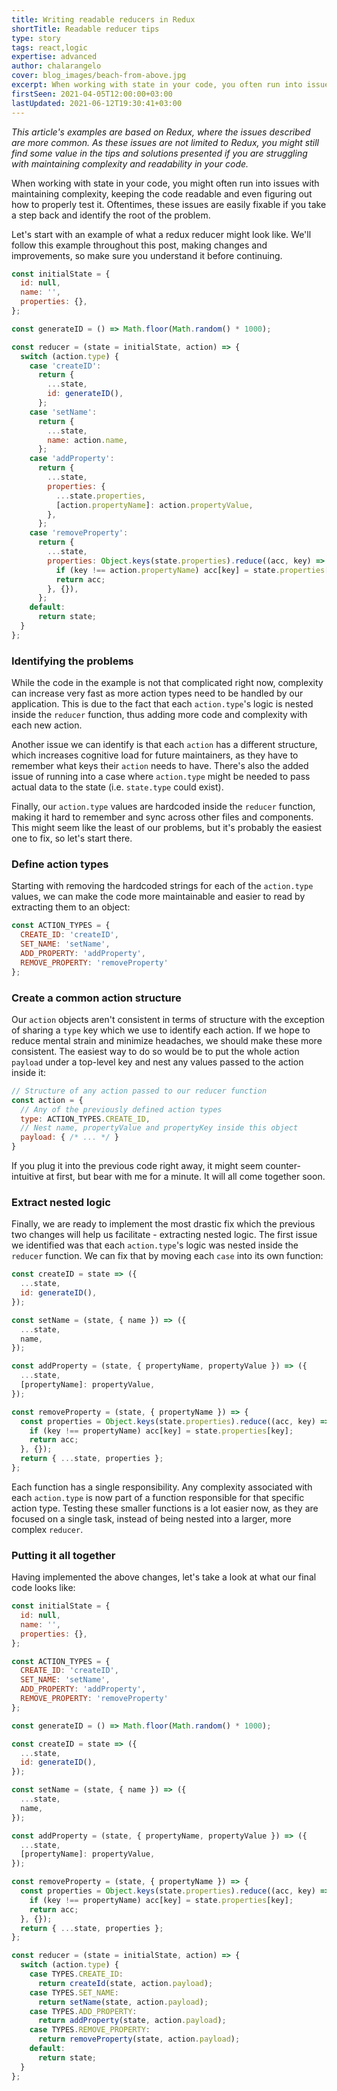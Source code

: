 ```yaml
---
title: Writing readable reducers in Redux
shortTitle: Readable reducer tips
type: story
tags: react,logic
expertise: advanced
author: chalarangelo
cover: blog_images/beach-from-above.jpg
excerpt: When working with state in your code, you often run into issues with maintaining complexity and readability. Oftentimes, these issues are easily fixable.
firstSeen: 2021-04-05T12:00:00+03:00
lastUpdated: 2021-06-12T19:30:41+03:00
---
```


_This article's examples are based on Redux, where the issues described are more common. As these issues are not limited to Redux, you might still find some value in the tips and solutions presented if you are struggling with maintaining complexity and readability in your code._

When working with state in your code, you might often run into issues with maintaining complexity, keeping the code readable and even figuring out how to properly test it. Oftentimes, these issues are easily fixable if you take a step back and identify the root of the problem.

Let's start with an example of what a redux reducer might look like. We'll follow this example throughout this post, making changes and improvements, so make sure you understand it before continuing.

```js
const initialState = {
  id: null,
  name: '',
  properties: {},
};

const generateID = () => Math.floor(Math.random() * 1000);

const reducer = (state = initialState, action) => {
  switch (action.type) {
    case 'createID':
      return {
        ...state,
        id: generateID(),
      };
    case 'setName':
      return {
        ...state,
        name: action.name,
      };
    case 'addProperty':
      return {
        ...state,
        properties: {
          ...state.properties,
          [action.propertyName]: action.propertyValue,
        },
      };
    case 'removeProperty':
      return {
        ...state,
        properties: Object.keys(state.properties).reduce((acc, key) => {
          if (key !== action.propertyName) acc[key] = state.properties[key];
          return acc;
        }, {}),
      };
    default:
      return state;
  }
};
```

### Identifying the problems

While the code in the example is not that complicated right now, complexity can increase very fast as more action types need to be handled by our application. This is due to the fact that each `action.type`'s logic is nested inside the `reducer` function, thus adding more code and complexity with each new action.

Another issue we can identify is that each `action` has a different structure, which increases cognitive load for future maintainers, as they have to remember what keys their `action` needs to have. There's also the added issue of running into a case where `action.type` might be needed to pass actual data to the state (i.e. `state.type` could exist).

Finally, our `action.type` values are hardcoded inside the `reducer` function, making it hard to remember and sync across other files and components. This might seem like the least of our problems, but it's probably the easiest one to fix, so let's start there.

### Define action types

Starting with removing the hardcoded strings for each of the `action.type` values, we can make the code more maintainable and easier to read by extracting them to an object:

```js
const ACTION_TYPES = {
  CREATE_ID: 'createID',
  SET_NAME: 'setName',
  ADD_PROPERTY: 'addProperty',
  REMOVE_PROPERTY: 'removeProperty'
};
```

### Create a common action structure

Our `action` objects aren't consistent in terms of structure with the exception of sharing a `type` key which we use to identify each action. If we hope to reduce mental strain and minimize headaches, we should make these more consistent. The easiest way to do so would be to put the whole action `payload` under a top-level key and nest any values passed to the action inside it:

```js
// Structure of any action passed to our reducer function
const action = {
  // Any of the previously defined action types
  type: ACTION_TYPES.CREATE_ID,
  // Nest name, propertyValue and propertyKey inside this object
  payload: { /* ... */ }
}
```

If you plug it into the previous code right away, it might seem counter-intuitive at first, but bear with me for a minute. It will all come together soon.

### Extract nested logic

Finally, we are ready to implement the most drastic fix which the previous two changes will help us facilitate - extracting nested logic. The first issue we identified was that each `action.type`'s logic was nested inside the `reducer` function. We can fix that by moving each `case` into its own function:

```js
const createID = state => ({
  ...state,
  id: generateID(),
});

const setName = (state, { name }) => ({
  ...state,
  name,
});

const addProperty = (state, { propertyName, propertyValue }) => ({
  ...state,
  [propertyName]: propertyValue,
});

const removeProperty = (state, { propertyName }) => {
  const properties = Object.keys(state.properties).reduce((acc, key) => {
    if (key !== propertyName) acc[key] = state.properties[key];
    return acc;
  }, {});
  return { ...state, properties };
};
```

Each function has a single responsibility. Any complexity associated with each `action.type` is now part of a function responsible for that specific action type. Testing these smaller functions is a lot easier now, as they are focused on a single task, instead of being nested into a larger, more complex `reducer`.

### Putting it all together

Having implemented the above changes, let's take a look at what our final code looks like:

```js
const initialState = {
  id: null,
  name: '',
  properties: {},
};

const ACTION_TYPES = {
  CREATE_ID: 'createID',
  SET_NAME: 'setName',
  ADD_PROPERTY: 'addProperty',
  REMOVE_PROPERTY: 'removeProperty'
};

const generateID = () => Math.floor(Math.random() * 1000);

const createID = state => ({
  ...state,
  id: generateID(),
});

const setName = (state, { name }) => ({
  ...state,
  name,
});

const addProperty = (state, { propertyName, propertyValue }) => ({
  ...state,
  [propertyName]: propertyValue,
});

const removeProperty = (state, { propertyName }) => {
  const properties = Object.keys(state.properties).reduce((acc, key) => {
    if (key !== propertyName) acc[key] = state.properties[key];
    return acc;
  }, {});
  return { ...state, properties };
};

const reducer = (state = initialState, action) => {
  switch (action.type) {
    case TYPES.CREATE_ID:
      return createId(state, action.payload);
    case TYPES.SET_NAME:
      return setName(state, action.payload);
    case TYPES.ADD_PROPERTY:
      return addProperty(state, action.payload);
    case TYPES.REMOVE_PROPERTY:
      return removeProperty(state, action.payload);
    default:
      return state;
  }
};
```
